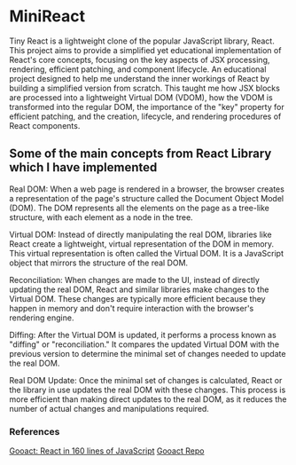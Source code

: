 # MiniReact
Tiny React is a lightweight clone of the popular JavaScript library, React. This project aims to provide a simplified yet educational implementation of React's core concepts, focusing on the key aspects of JSX processing, rendering, efficient patching, and component lifecycle. An educational project designed to help me understand the inner workings of React by building a simplified version from scratch. This taught me how JSX blocks are processed into a lightweight Virtual DOM (VDOM), how the VDOM is transformed into the regular DOM, the importance of the "key" property for efficient patching, and the creation, lifecycle, and rendering procedures of React components.

## Some of the main concepts from React Library which I have implemented
Real DOM:
When a web page is rendered in a browser, the browser creates a representation of the page's structure called the Document Object Model (DOM). The DOM represents all the elements on the page as a tree-like structure, with each element as a node in the tree.

Virtual DOM:
Instead of directly manipulating the real DOM, libraries like React create a lightweight, virtual representation of the DOM in memory. This virtual representation is often called the Virtual DOM. It is a JavaScript object that mirrors the structure of the real DOM.

Reconciliation:
When changes are made to the UI, instead of directly updating the real DOM, React and similar libraries make changes to the Virtual DOM. These changes are typically more efficient because they happen in memory and don't require interaction with the browser's rendering engine.

Diffing:
After the Virtual DOM is updated, it performs a process known as "diffing" or "reconciliation." It compares the updated Virtual DOM with the previous version to determine the minimal set of changes needed to update the real DOM.

Real DOM Update:
Once the minimal set of changes is calculated, React or the library in use updates the real DOM with these changes. This process is more efficient than making direct updates to the real DOM, as it reduces the number of actual changes and manipulations required.

### References
[Gooact: React in 160 lines of JavaScript](https://medium.com/@sweetpalma/gooact-react-in-160-lines-of-javascript-44e0742ad60f)
[Gooact Repo](https://github.com/sweetpalma/gooact)
